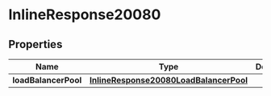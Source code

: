 

# InlineResponse20080

## Properties

Name | Type | Description | Notes
------------ | ------------- | ------------- | -------------
**loadBalancerPool** | [**InlineResponse20080LoadBalancerPool**](InlineResponse20080LoadBalancerPool.md) |  |  [optional]



